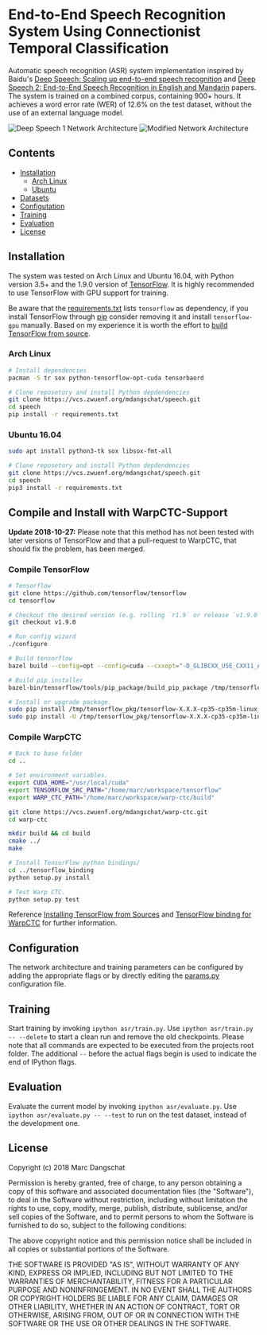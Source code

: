 # End-to-End Speech Recognition System Using Connectionist Temporal Classification
Automatic speech recognition (ASR) system implementation inspired by Baidu's
[Deep Speech: Scaling up end-to-end speech recognition](https://arxiv.org/abs/1412.5567) and
[Deep Speech 2: End-to-End Speech Recognition in English and Mandarin](https://arxiv.org/abs/1512.02595) 
papers.
The system is trained on a combined corpus, containing 900+ hours.
It achieves a word error rate (WER) of 12.6% on the test dataset, without the use of an external
language model.

![Deep Speech 1 Network Architecture](images/ds1-network-architecture.png)
![Modified Network Architecture](images/ds2-network-architecture.png)


## Contents
* [Installation](#installation)
  * [Arch Linux](#arch-linux)
  * [Ubuntu](#ubuntu-1604)
* [Datasets](#datasets)
* [Configutation](#configuration)
* [Training](#training)
* [Evaluation](#evaluation)
* [License](#license)


## Installation
The system was tested on Arch Linux and Ubuntu 16.04, with Python version 3.5+ and the 1.9.0 version
of [TensorFlow](https://www.tensorflow.org/). It is highly recommended to use TensorFlow with GPU
support for training.

Be aware that the [requirements.txt](requirements.txt) lists `tensorflow` as dependency, if you
install TensorFlow through [pip](https://pypi.org/project/pip/) consider removing it and 
install `tensorflow-gpu` manually.
Based on my experience it is worth the effort to 
[build TensorFlow from source](https://www.tensorflow.org/install/source).


### Arch Linux
```sh
# Install dependencies
pacman -S tr sox python-tensorflow-opt-cuda tensorbaord

# Clone reposetory and install Python depdendencies
git clone https://vcs.zwuenf.org/mdangschat/speech.git
cd speech
pip install -r requirements.txt
```

### Ubuntu 16.04
```sh
sudo apt install python3-tk sox libsox-fmt-all

# Clone reposetory and install Python depdendencies
git clone https://vcs.zwuenf.org/mdangschat/speech.git
cd speech
pip3 install -r requirements.txt
```


## Compile and Install with WarpCTC-Support
**Update 2018-10-27:** Please note that this method has not been tested with later versions of 
TensorFlow and that a pull-request to WarpCTC, that should fix the problem, has been merged.


### Compile TensorFlow
```sh
# Tensorflow
git clone https://github.com/tensorflow/tensorflow
cd tensorflow

# Checkout the desired version (e.g. rolling `r1.9` or release `v1.9.0`).
git checkout v1.9.0

# Run config wizard
./configure

# Build tensorflow
bazel build --config=opt --config=cuda --cxxopt="-D_GLIBCXX_USE_CXX11_ABI=0" //tensorflow/tools/pip_package:build_pip_package

# Build pip installer
bazel-bin/tensorflow/tools/pip_package/build_pip_package /tmp/tensorflow_pkg

# Install or upgrade package.
sudo pip install /tmp/tensorflow_pkg/tensorflow-X.X.X-cp35-cp35m-linux_x86_64.whl
sudo pip install -U /tmp/tensorflow_pkg/tensorflow-X.X.X-cp35-cp35m-linux_x86_64.whl
```


### Compile WarpCTC
```sh
# Back to base folder
cd ..

# Set environment variables.
export CUDA_HOME="/usr/local/cuda"
export TENSORFLOW_SRC_PATH="/home/marc/workspace/tensorflow"
export WARP_CTC_PATH="/home/marc/workspace/warp-ctc/build"

git clone https://vcs.zwuenf.org/mdangschat/warp-ctc.git
cd warp-ctc

mkdir build && cd build
cmake ../
make

# Install TensorFlow python bindings/
cd ../tensorflow_binding
python setup.py install

# Test Warp CTC.
python setup.py test
```

Reference [Installing TensorFlow from Sources](https://www.tensorflow.org/install/install_sources) 
and 
[TensorFlow binding for WarpCTC](https://github.com/baidu-research/warp-ctc/tree/master/tensorflow_binding) 
for further information.


## Configuration
The network architecture and training parameters can be configured by adding the appropriate flags
or by directly editing the [params.py](asr/params.py) configuration file.


## Training
Start training by invoking `ipython asr/train.py`.
Use `ipython asr/train.py -- --delete` to start a clean run and remove the old checkpoints.
Please note that all commands are expected to be executed from the projects root folder.
The additional `--` before the actual flags begin is used to indicate the end of IPython flags.


## Evaluation
Evaluate the current model by invoking `ipython asr/evaluate.py`.
Use `ipython asr/evaluate.py -- --test` to run on the test dataset, instead of the development one.


## License
Copyright (c) 2018 Marc Dangschat

Permission is hereby granted, free of charge, to any person obtaining a copy
of this software and associated documentation files (the "Software"), to deal
in the Software without restriction, including without limitation the rights
to use, copy, modify, merge, publish, distribute, sublicense, and/or sell
copies of the Software, and to permit persons to whom the Software is
furnished to do so, subject to the following conditions:

The above copyright notice and this permission notice shall be included in all
copies or substantial portions of the Software.

THE SOFTWARE IS PROVIDED "AS IS", WITHOUT WARRANTY OF ANY KIND, EXPRESS OR
IMPLIED, INCLUDING BUT NOT LIMITED TO THE WARRANTIES OF MERCHANTABILITY,
FITNESS FOR A PARTICULAR PURPOSE AND NONINFRINGEMENT. IN NO EVENT SHALL THE
AUTHORS OR COPYRIGHT HOLDERS BE LIABLE FOR ANY CLAIM, DAMAGES OR OTHER
LIABILITY, WHETHER IN AN ACTION OF CONTRACT, TORT OR OTHERWISE, ARISING FROM,
OUT OF OR IN CONNECTION WITH THE SOFTWARE OR THE USE OR OTHER DEALINGS IN THE
SOFTWARE.



<!--
# vim: ts=2:sw=2:et:
-->